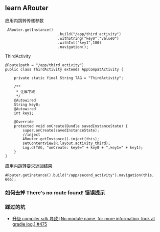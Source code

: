 ## learn ARouter

应用内跳转传递参数
```
 ARouter.getInstance()
                        .build("/app/third_activity")
                        .withString("key0","value0")
                        .withInt("key1",100)
                        .navigation();
```
ThirdActivity
```
@Route(path = "/app/third_activity")
public class ThirdActivity extends AppCompatActivity {

    private static final String TAG = "ThirdActivity";

    /**
     * 注解字段
     */
    @Autowired
    String key0;
    @Autowired
    int key1;

    @Override
    protected void onCreate(Bundle savedInstanceState) {
        super.onCreate(savedInstanceState);
        //inject
        ARouter.getInstance().inject(this);
        setContentView(R.layout.activity_third);
        Log.d(TAG, "onCreate: key0=" + key0 + ",key1=" + key1);
    }
}
```
应用内跳转要求返回结果
```
ARouter.getInstance().build("/app/second_activity").navigation(this, 666);

```

### 如何去掉 There's no route found! 错误提示



### 踩过的坑

* [升级 compiler sdk 导致 [No module name, for more information, look at gradle log.] #475](https://github.com/alibaba/ARouter/issues/475)
